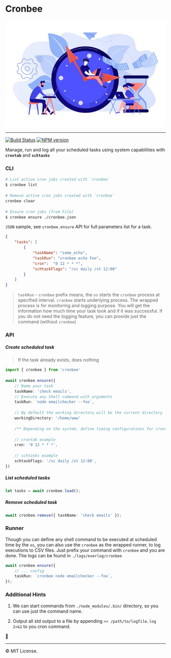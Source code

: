 # Cronbee

<p align='center'>
    <img src='assets/background.jpg'/>
</p>

----

[![Build Status](https://travis-ci.com/atmajs/cronbee.svg?branch=master)](https://travis-ci.com/atmajs/cronbee)
[![NPM version](https://badge.fury.io/js/cronbee.svg)](http://badge.fury.io/js/cronbee)

Manage, run and log all your scheduled tasks using system capabilities with **`crontab`** and **`schtasks`**



### CLI

```bash
# List active cron jobs created with `cronbee`
$ cronbee list

# Remove active cron jobs created with `cronbee`
cronbee clear

# Ensure cron jobs (from File)
$ cronbee ensure ./cronbee.json
```


`JSON` sample, see `cronbee.ensure` API for full parameters list for a task.

```json
{
    "tasks": [
        {
            "taskName": "some_echo",
            "taskRun": "cronbee echo Foo",
            "cron":  "0 12 * * *",
            "schtaskFlags": "/sc daily /st 12:00"
        }
    ]
}
```

> `taskRun` - `cronbee` prefix means, the `os` starts the `cronbee` process at specified interval. `cronbee` starts underlying process. The wrapped process is for monitoring and logging purpose. You will get the information how much time your task took and if it was successful. If you do not need the logging feature, you can provide just the command (without `cronbee`)

### API

##### Create scheduled task

> If the task already exists, does nothing

```ts
import { cronbee } from 'cronbee'

await cronbee.ensure({
    // Name your task
    taskName: 'check emails',
    // Execute any Shell command with arguments
    taskRun: `node emailchecker --foo`,

    // By default the working directory will be the current directory
    workingDirectory: '/home/www'

    /** Depending on the system, define timing configurations for crontab or schtasks separately */

    // crontab example
    cron: '0 12 * * *',

    // schtasks example
    schtaskFlags: '/sc daily /st 12:00',
})
```

##### List scheduled tasks
```ts
let tasks = await cronbee.load();
```

##### Remove scheduled task
```ts
await cronbee.remove({ taskName: 'check emails' });
```


### Runner

Though you can define any shell command to be executed at scheduled time by the `os`, you can also use the `cronbee` as the wrapped runner, to log executions to CSV files. Just prefix your command with `cronbee` and you are done. The logs can be found in `./logs/everlog/cronbee`

```ts
await cronbee.ensure({
    // ... config
    taskRun: `cronbee node emailchecker --foo`,
});
```

### Additional Hints

1. We can start commands from `./node_modules/.bin/` directory, so you can use just the command name.

2. Output all std output to a file by appending `>> /path/to/logfile.log 2>&1` to you cron command.

🏁

----
©️ MIT License.
